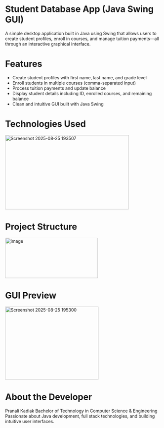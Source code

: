 # Student Database App (Java Swing GUI)
A simple desktop application built in Java using Swing that allows users to create student profiles, enroll in courses, and manage tuition payments—all through an interactive graphical interface.

# Features
- Create student profiles with first name, last name, and grade level
- Enroll students in multiple courses (comma-separated input)
- Process tuition payments and update balance
- Display student details including ID, enrolled courses, and remaining balance
- Clean and intuitive GUI built with Java Swing

# Technologies Used
<img width="400" height="240" alt="Screenshot 2025-08-25 193507" src="https://github.com/user-attachments/assets/2f951319-0d03-47e6-a42e-26ccf2878b8b" />

# Project Structure
<img width="300" height="130" alt="image" src="https://github.com/user-attachments/assets/9624579b-41a9-4be6-a5b1-2ed46e314572" />

# GUI Preview
<img width="302" height="236" alt="Screenshot 2025-08-25 195300" src="https://github.com/user-attachments/assets/577d8249-1567-4fcd-91d5-719589f278f7" />

# About the Developer
Pranali Kadlak
Bachelor of Technology in Computer Science & Engineering
Passionate about Java development, full stack technologies, and building intuitive user interfaces.






